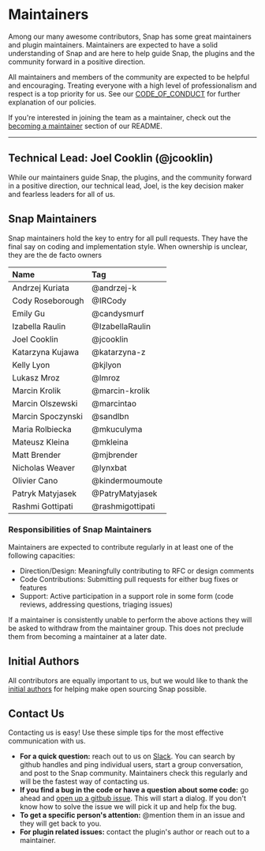# Maintainers

Among our many awesome contributors, Snap has some great maintainers and plugin maintainers. Maintainers are expected to have a solid understanding of Snap and are here to help guide Snap, the plugins and the community forward in a positive direction.  

All maintainers and members of the community are expected to be helpful and encouraging. Treating everyone with a high level of professionalism and respect is a top priority for us. See our [CODE_OF_CONDUCT](CODE_OF_CONDUCT.md) for further explanation of our policies.

If you're interested in joining the team as a maintainer, check out the [becoming a maintainer](README.md#become-a-maintainer) section of our README. 

----

## Technical Lead: Joel Cooklin (@jcooklin)
While our maintainers guide Snap, the plugins, and the community forward in a positive direction, our technical lead, Joel, is the key decision maker and fearless leaders for all of us.

## Snap Maintainers
Snap maintainers hold the key to entry for all pull requests. They have the final say on coding and implementation style. When ownership is unclear, they are the de facto owners

| Name              | Tag                |
|:------------------|:-------------------|
| Andrzej Kuriata   | @andrzej-k         |  
| Cody Roseborough  | @IRCody            |  
| Emily Gu          | @candysmurf        |  
| Izabella Raulin   | @IzabellaRaulin    |  
| Joel Cooklin      | @jcooklin          |  
| Katarzyna Kujawa  | @katarzyna-z       |  
| Kelly Lyon        | @kjlyon            |  
| Lukasz Mroz       | @lmroz             |  
| Marcin Krolik     | @marcin-krolik     |  
| Marcin Olszewski  | @marcintao         |  
| Marcin Spoczynski | @sandlbn           |  
| Maria Rolbiecka   | @mkuculyma         |  
| Mateusz Kleina    | @mkleina           |  
| Matt Brender      | @mjbrender         |  
| Nicholas Weaver   | @lynxbat           |  
| Olivier Cano      | @kindermoumoute    |  
| Patryk Matyjasek  | @PatryMatyjasek    |  
| Rashmi Gottipati  | @rashmigottipati   |  

### Responsibilities of Snap Maintainers
Maintainers are expected to contribute regularly in at least one of the following capacities:
* Direction/Design: Meaningfully contributing to RFC or design comments
* Code Contributions: Submitting pull requests for either bug fixes or features
* Support: Active participation in a support role in some form (code reviews, addressing questions, triaging issues)

If a maintainer is consistently unable to perform the above actions they will be asked to withdraw from the maintainer group. This does not preclude them from becoming a maintainer at a later date.

## Initial Authors
All contributors are equally important to us, but we would like to thank the [initial authors](AUTHORS.md#initial-authors) for helping make open sourcing Snap possible.

## Contact Us
Contacting us is easy! Use these simple tips for the most effective communication with us.
* **For a quick question:** reach out to us on [Slack](https://intelsdi-x.herokuapp.com/). You can search by github handles and ping individual users, start a group conversation, and post to the Snap community. Maintainers check this regularly and will be the fastest way of contacting us.
* **If you find a bug in the code or have a question about some code:** go ahead and [open up a gitbub issue](https://github.com/intelsdi-x/snap/issues). This will start a dialog. If you don't know how to solve the issue we will pick it up and help fix the bug. 
* **To get a specific person's attention:** @mention them in an issue and they will get back to you.
* **For plugin related issues:** contact the plugin's author or reach out to a maintainer.